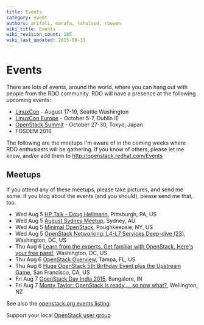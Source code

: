 ```yaml
---
title: Events
category: event
authors: arifali, marafa, rahulvsd, rbowen
wiki_title: Events
wiki_revision_count: 185
wiki_last_updated: 2015-08-31
---
```


# Events

There are lots of events, around the world, where you can hang out with people from the RDO community. RDO will have a presence at the following upcoming events:

*   [LinuxCon](http://events.linuxfoundation.org/events/linuxcon-north-america) - August 17-19, Seattle Washington
*   [LinuxCon Europe](http://events.linuxfoundation.org/events/linuxcon-europe) - October 5-7, Dublin IE
*   [OpenStack Summit](https://www.openstack.org/summit) - October 27-30, Tokyo, Japan
*   FOSDEM 2016

The following are the meetups I'm aware of in the coming weeks where RDO enthusiasts will be gathering. If you know of others, please let me know, and/or add them to <http://openstack.redhat.com/Events>

## Meetups

If you attend any of these meetups, please take pictures, and send me some. If you blog about the events (and you should), please send me that, too.

*   Wed Aug 5 [HP Talk - Doug Hellmann](http://www.meetup.com/openstack-pittsburgh/events/223738597/), Pittsburgh, PA, US
*   Wed Aug 5 [August Sydney Meetup](http://www.meetup.com/Australian-OpenStack-User-Group/events/220202320/), Sydney, AU
*   Wed Aug 5 [Minimal OpenStack](http://www.meetup.com/mhvlug/events/223104128/), Poughkeepsie, NY, US
*   Wed Aug 5 [OpenStack Networking: L4-L7 Services Deep-dive (23)](http://www.meetup.com/OpenStackDC/events/221859828/), Washington, DC, US
*   Thu Aug 6 [Learn from the experts. Get familiar with OpenStack. Here's your free pass!](http://www.meetup.com/OpenAnalyticsDC/events/223933418/), Washington, DC, US
*   Thu Aug 6 [OpenStack Overview](http://www.meetup.com/TampaCloud/events/222786258/), Tampa, FL, US
*   Thu Aug 6 [Huge OpenStack 5th Birthday Event plus the Upstream Game](http://www.meetup.com/openstack/events/223611752/), San Francisco, CA, US
*   Fri Aug 7 [OpenStack Day India 2015](http://www.meetup.com/Indian-OpenStack-User-Group/events/223574830/), Bangalore, IN
*   Fri Aug 7 [Monty Taylor: OpenStack is ready ... so now what?](http://www.meetup.com/New-Zealand-OpenStack-User-Group/events/223806489/), Wellington, NZ

See also the [openstack.org events listing](http://www.openstack.org/community/events/).

Support your local [OpenStack user group](https://wiki.openstack.org/wiki/OpenStack_User_Groups)
